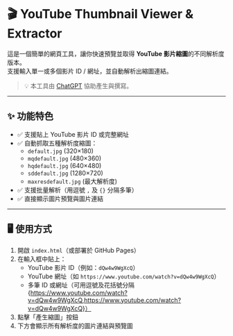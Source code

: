 # 🎬 YouTube Thumbnail Viewer & Extractor

這是一個簡單的網頁工具，讓你快速預覽並取得 **YouTube 影片縮圖**的不同解析度版本。  
支援輸入單一或多個影片 ID / 網址，並自動解析出縮圖連結。

> 💡 本工具由 [ChatGPT](https://openai.com/chatgpt) 協助產生與撰寫。

---

## ✨ 功能特色

- ✅ 支援貼上 YouTube 影片 ID 或完整網址
- ✅ 自動抓取五種解析度縮圖：
  - `default.jpg` (320×180)
  - `mqdefault.jpg` (480×360)
  - `hqdefault.jpg` (640×480)
  - `sddefault.jpg` (1280×720)
  - `maxresdefault.jpg` (最大解析度)
- ✅ 支援批量解析（用逗號 `,` 及 `{}` 分隔多筆）
- ✅ 直接顯示圖片預覽與圖片連結

---

## 🖥️ 使用方式

1. 開啟 `index.html`（或部署於 GitHub Pages）
2. 在輸入框中貼上：
   - YouTube 影片 ID（例如：`dQw4w9WgXcQ`）
   - YouTube 網址（如 `https://www.youtube.com/watch?v=dQw4w9WgXcQ`）
   - 多筆 ID 或網址（可用逗號及花括號分隔{https://www.youtube.com/watch?v=dQw4w9WgXcQ,https://www.youtube.com/watch?v=dQw4w9WgXcQ}）
3. 點擊「產生縮圖」按鈕
4. 下方會顯示所有解析度的圖片連結與預覽圖

